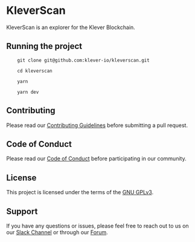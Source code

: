 # KleverScan

KleverScan is an explorer for the Klever Blockchain.

## Running the project

```shell
    git clone git@github.com:klever-io/kleverscan.git

    cd kleverscan

    yarn

    yarn dev
```

## Contributing

Please read our [Contributing Guidelines](CONTRIBUTING.md) before submitting a pull request.

## Code of Conduct

Please read our [Code of Conduct](CODE_OF_CONDUCT.md) before participating in our community.

## License

This project is licensed under the terms of the [GNU GPLv3](LICENSE).

## Support

If you have any questions or issues, please feel free to reach out to us on our [Slack Channel](https://join.slack.com/t/klever-blockchain/shared_invite/zt-1z69ikw0g-dXtRY7eGTnyRllsCV_YGOw) or through our [Forum](https://forum.klever.org/).

